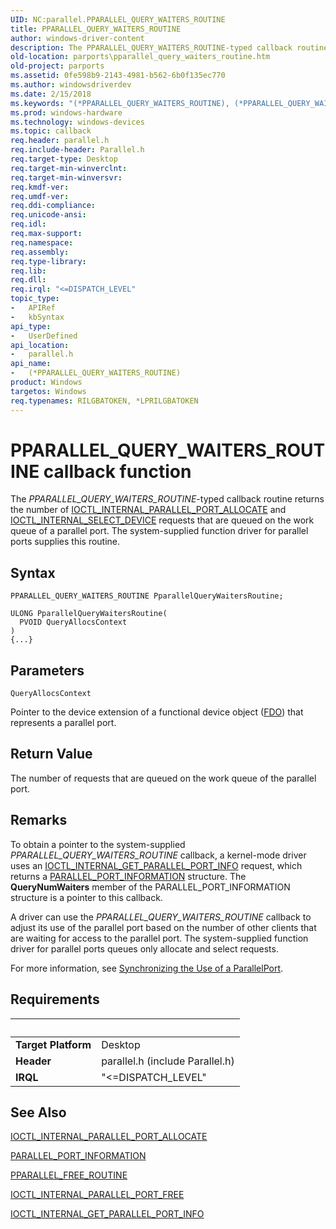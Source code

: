```yaml
---
UID: NC:parallel.PPARALLEL_QUERY_WAITERS_ROUTINE
title: PPARALLEL_QUERY_WAITERS_ROUTINE
author: windows-driver-content
description: The PPARALLEL_QUERY_WAITERS_ROUTINE-typed callback routine returns the number of IOCTL_INTERNAL_PARALLEL_PORT_ALLOCATE and IOCTL_INTERNAL_SELECT_DEVICE requests that are queued on the work queue of a parallel port.
old-location: parports\pparallel_query_waiters_routine.htm
old-project: parports
ms.assetid: 0fe598b9-2143-4981-b562-6b0f135ec770
ms.author: windowsdriverdev
ms.date: 2/15/2018
ms.keywords: "(*PPARALLEL_QUERY_WAITERS_ROUTINE), (*PPARALLEL_QUERY_WAITERS_ROUTINE) callback function [Parallel Ports], cisspd_d1e6d424-75ec-4cc1-b144-05900a24a684.xml, parallel/(*PPARALLEL_QUERY_WAITERS_ROUTINE), parports.pparallel_query_waiters_routine"
ms.prod: windows-hardware
ms.technology: windows-devices
ms.topic: callback
req.header: parallel.h
req.include-header: Parallel.h
req.target-type: Desktop
req.target-min-winverclnt: 
req.target-min-winversvr: 
req.kmdf-ver: 
req.umdf-ver: 
req.ddi-compliance: 
req.unicode-ansi: 
req.idl: 
req.max-support: 
req.namespace: 
req.assembly: 
req.type-library: 
req.lib: 
req.dll: 
req.irql: "<=DISPATCH_LEVEL"
topic_type:
-	APIRef
-	kbSyntax
api_type:
-	UserDefined
api_location:
-	parallel.h
api_name:
-	(*PPARALLEL_QUERY_WAITERS_ROUTINE)
product: Windows
targetos: Windows
req.typenames: RILGBATOKEN, *LPRILGBATOKEN
---
```



# PPARALLEL_QUERY_WAITERS_ROUTINE callback function
The <i>PPARALLEL_QUERY_WAITERS_ROUTINE</i>-typed callback routine returns the number of <a href="..\parallel\ni-parallel-ioctl_internal_parallel_port_allocate.md">IOCTL_INTERNAL_PARALLEL_PORT_ALLOCATE</a> and <a href="..\parallel\ni-parallel-ioctl_internal_select_device.md">IOCTL_INTERNAL_SELECT_DEVICE</a> requests that are queued on the work queue of a parallel port. The system-supplied function driver for parallel ports supplies this routine.

## Syntax

```
PPARALLEL_QUERY_WAITERS_ROUTINE PparallelQueryWaitersRoutine;

ULONG PparallelQueryWaitersRoutine(
  PVOID QueryAllocsContext
)
{...}
```

## Parameters

`QueryAllocsContext`

Pointer to the device extension of a functional device object (<a href="https://msdn.microsoft.com/f697e0db-1db0-4a81-94d8-0ca079885480">FDO</a>) that represents a parallel port.


## Return Value

The number of requests that are queued on the work queue of the parallel port.

## Remarks

To obtain a pointer to the system-supplied <i>PPARALLEL_QUERY_WAITERS_ROUTINE</i> callback, a kernel-mode driver uses an <a href="..\parallel\ni-parallel-ioctl_internal_get_parallel_port_info.md">IOCTL_INTERNAL_GET_PARALLEL_PORT_INFO</a> request, which returns a <a href="..\parallel\ns-parallel-_parallel_port_information.md">PARALLEL_PORT_INFORMATION</a> structure. The <b>QueryNumWaiters</b> member of the PARALLEL_PORT_INFORMATION structure is a pointer to this callback.

A driver can use the <i>PPARALLEL_QUERY_WAITERS_ROUTINE</i> callback to adjust its use of the parallel port based on the number of other clients that are waiting for access to the parallel port. The system-supplied function driver for parallel ports queues only allocate and select requests.

For more information, see <a href="https://msdn.microsoft.com/ea3a1998-9e31-4047-9193-6b402db222c9">Synchronizing the Use of a ParallelPort</a>.

## Requirements
| &nbsp; | &nbsp; |
| ---- |:---- |
| **Target Platform** | Desktop |
| **Header** | parallel.h (include Parallel.h) |
| **IRQL** | "<=DISPATCH_LEVEL" |

## See Also

<a href="..\parallel\ni-parallel-ioctl_internal_parallel_port_allocate.md">IOCTL_INTERNAL_PARALLEL_PORT_ALLOCATE</a>



<a href="..\parallel\ns-parallel-_parallel_port_information.md">PARALLEL_PORT_INFORMATION</a>



<a href="..\parallel\nc-parallel-pparallel_free_routine.md">PPARALLEL_FREE_ROUTINE</a>



<a href="..\parallel\ni-parallel-ioctl_internal_parallel_port_free.md">IOCTL_INTERNAL_PARALLEL_PORT_FREE</a>



<a href="..\parallel\ni-parallel-ioctl_internal_get_parallel_port_info.md">IOCTL_INTERNAL_GET_PARALLEL_PORT_INFO</a>